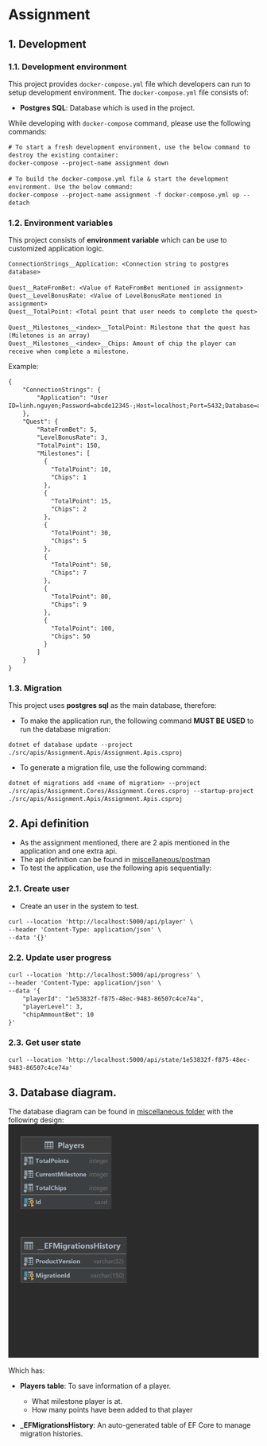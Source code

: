 # Assignment

## 1. Development

### 1.1. Development environment
This project provides `docker-compose.yml` file which developers can run to setup development environment.
The `docker-compose.yml` file consists of:

- **Postgres SQL**: Database which is used in the project.

While developing with `docker-compose` command, please use the following commands:

```
# To start a fresh development environment, use the below command to destroy the existing container:
docker-compose --project-name assignment down

# To build the docker-compose.yml file & start the development environment. Use the below command:
docker-compose --project-name assignment -f docker-compose.yml up --detach
```

### 1.2. Environment variables

This project consists of **environment variable** which can be use to customized application logic.

```
ConnectionStrings__Application: <Connection string to postgres database>

Quest__RateFromBet: <Value of RateFromBet mentioned in assignment>
Quest__LevelBonusRate: <Value of LevelBonusRate mentioned in assignment>
Quest__TotalPoint: <Total point that user needs to complete the quest>

Quest__Milestones__<index>__TotalPoint: Milestone that the quest has (Miletones is an array)
Quest__Milestones__<index>__Chips: Amount of chip the player can receive when complete a milestone.

```

Example:
```
{
    "ConnectionStrings": {
        "Application": "User ID=linh.nguyen;Password=abcde12345-;Host=localhost;Port=5432;Database=assignment;Pooling=true;"
    },
    "Quest": {
        "RateFromBet": 5,
        "LevelBonusRate": 3,
        "TotalPoint": 150,
        "Milestones": [
          {
            "TotalPoint": 10,
            "Chips": 1
          },
          {
            "TotalPoint": 15,
            "Chips": 2
          },
          {
            "TotalPoint": 30,
            "Chips": 5
          },
          {
            "TotalPoint": 50,
            "Chips": 7
          },
          {
            "TotalPoint": 80,
            "Chips": 9
          },
          {
            "TotalPoint": 100,
            "Chips": 50
          }
        ]
    }
}

```

### 1.3. Migration

This project uses **postgres sql** as the main database, therefore:

- To make the application run, the following command **MUST BE USED** to run the database migration:
```
dotnet ef database update --project ./src/apis/Assignment.Apis/Assignment.Apis.csproj
```

- To generate a migration file, use the following command:
```
dotnet ef migrations add <name of migration> --project ./src/apis/Assignment.Cores/Assignment.Cores.csproj --startup-project ./src/apis/Assignment.Apis/Assignment.Apis.csproj
```

## 2. Api definition

- As the assignment mentioned, there are 2 apis mentioned in the application and one extra api.
- The api definition can be found in [miscellaneous/postman](miscellaneous/postman)
- To test the application, use the following apis sequentially:


### 2.1. Create user

- Create an user in the system to test.
```
curl --location 'http://localhost:5000/api/player' \
--header 'Content-Type: application/json' \
--data '{}'
```

### 2.2. Update user progress
```
curl --location 'http://localhost:5000/api/progress' \
--header 'Content-Type: application/json' \
--data '{
    "playerId": "1e53832f-f875-48ec-9483-86507c4ce74a",
    "playerLevel": 3,
    "chipAmmountBet": 10
}'
```

### 2.3. Get user state
```
curl --location 'http://localhost:5000/api/state/1e53832f-f875-48ec-9483-86507c4ce74a'
```

## 3. Database diagram.
The database diagram can be found in [miscellaneous folder](miscellaneous) with the following design:
![Database](miscellaneous/database-diagram.png)

Which has:

- **Players table**: To save information of a player.
  - What milestone player is at.
  - How many points have been added to that player

- **_EFMigrationsHistory**: An auto-generated table of EF Core to manage migration histories.
